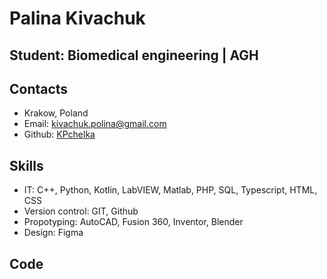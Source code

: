 # **Palina Kivachuk**
## **Student: Biomedical engineering | AGH**

## **Contacts**
- Krakow, Poland 
- Email: <kivachuk.polina@gmail.com>
- Github: [KPchelka](https://github.com/KPchelka "github")

## **Skills**
- IT: C++, Python, Kotlin, LabVIEW, Matlab, PHP, SQL, Typescript, HTML, CSS
- Version control: GIT, Github
- Propotyping: AutoCAD, Fusion 360, Inventor, Blender
- Design: Figma

## **Code**